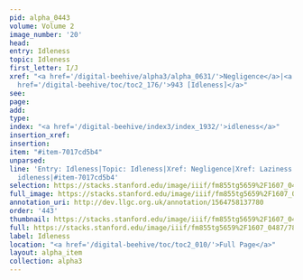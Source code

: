 ```yaml
---
pid: alpha_0443
volume: Volume 2
image_number: '20'
head: 
entry: Idleness
topic: Idleness
first_letter: I/J
xref: "<a href='/digital-beehive/alpha3/alpha_0631/'>Negligence</a>|<a href='/digital-beehive/alpha3/alpha_0521/'>Laziness</a>|<a
  href='/digital-beehive/toc/toc2_176/'>943 [Idleness]</a>"
see: 
page: 
add: 
type: 
index: "<a href='/digital-beehive/index3/index_1932/'>idleness</a>"
insertion_xref: 
insertion: 
item: "#item-7017cd5b4"
unparsed: 
line: 'Entry: Idleness|Topic: Idleness|Xref: Negligence|Xref: Laziness|Xref: 943 [Idleness]|Index:
  idleness|#item-7017cd5b4'
selection: https://stacks.stanford.edu/image/iiif/fm855tg5659%2F1607_0487/781,3731,2893,568/full/0/default.jpg
full_image: https://stacks.stanford.edu/image/iiif/fm855tg5659%2F1607_0487/full/full/0/default.jpg
annotation_uri: http://dev.llgc.org.uk/annotation/1564758137780
order: '443'
thumbnail: https://stacks.stanford.edu/image/iiif/fm855tg5659%2F1607_0487/781,3731,600,180/250,/0/default.jpg
full: https://stacks.stanford.edu/image/iiif/fm855tg5659%2F1607_0487/781,3731,2893,568/full/0/default.jpg
label: Idleness
location: "<a href='/digital-beehive/toc/toc2_010/'>Full Page</a>"
layout: alpha_item
collection: alpha3
---
```

